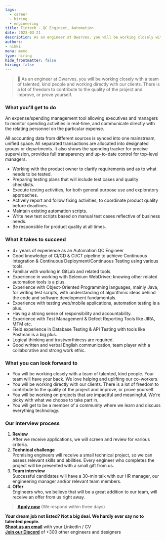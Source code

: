 ```yaml
---
tags:
  - career
  - hiring
  - engineering
title: Fintech - QC Engineer, Automation
date: 2023-03-21
description: As an engineer at Dwarves, you will be working closely with a team of talented, kind people and working directly with our clients. There is a lot of freedom to contribute to the quality of the project and improve, or prove yourself
authors:
- nikki
menu: memo
type: hiring
hide_frontmatter: false
hiring: false
---
```

> 🤝 As an engineer at Dwarves, you will be working closely with a team of talented, kind people and working directly with our clients. There is a lot of freedom to contribute to the quality of the project and improve, or prove yourself.

### What you'll get to do
An expense/spending management tool allowing executives and managers to monitor spending activities in real-time, and communicate directly with the relating personnel on the particular expense. 

All accounting data from different sources is synced into one mainstream, unified space. All separated transactions are allocated into designated groups or departments. It also shows the spending tracker for precise supervision, provides full transparency and up-to-date control for top-level managers.
- Working with the product owner to clarify requirements and as to what needs to be tested.
- Preparing testing plans that will include test cases and quality checklists.
- Execute testing activities, for both general purpose use and exploratory approaches.
- Actively report and follow fixing activities, to coordinate product quality before deadlines.
- Maintain existing automation scripts.
- Write new test scripts based on manual test cases reflective of business needs.
- Be responsible for product quality at all times.

### What it takes to succeed
- 4+ years of experience as an Automation QC Engineer
- Good knowledge of CI/CD & CI/CT pipeline to achieve Continuous Integration & Continuous Deployment/Continuous Testing using various tools.
- Familiar with working in GitLab and related tools.
- Experience in working with Selenium WebDriver; knowing other related automation tools is a plus.
- Experience with Object-Oriented Programming languages, mainly Java, for writing test scripts, with understanding of algorithmic ideas behind the code and software development fundamentals.
- Experience with testing web/mobile applications, automation testing is a plus.
- Having a strong sense of responsibility and accountability.
- Experience with Test Management & Defect Reporting Tools like JIRA, MTM etc.
- Field experience in Database Testing & API Testing with tools like Postman is a big plus.
- Logical thinking and trustworthiness are required.
- Good written and verbal English communication, team player with a collaborative and strong work ethic.

### What you can look forward to
- You will be working closely with a team of talented, kind people. Your team will have your back. We love helping and uplifting our co-workers.
- You will be working directly with our clients. There is a lot of freedom to contribute to the quality of the project and improve, or prove yourself.
- You will be working on projects that are impactful and meaningful. We're picky with what we choose to take part in.
- You will get to be a member of a community where we learn and discuss everything technology.

### Our interview process
1. **Review**<br>After we receive applications, we will screen and review for various criteria.
2. **Technical challenge**<br>Promising engineers will receive a small technical project, so we can assess relevant skills and abilities. Every engineer who completes the project will be presented with a small gift from us.
3. **Team interview**<br>Successful candidates will have a 30-min talk with our HR manager, our engineering manager and/or relevant team members.
4. **Offer**<br>Engineers who, we believe that will be a great addition to our team, will receive an offer from us right away.

> **[Apply now](mailto:spawn@d.foundation)** (We respond within three days)

**Your dream job not listed? Not a big deal. We hardly ever say no to talented people.**\
[**Shoot us an email**](mailto:spawn@dwarvesv.com) with your LinkedIn / CV\
[**Join our Discord**](https://discord.gg/dwarvesv) of +300 other engineers and designers